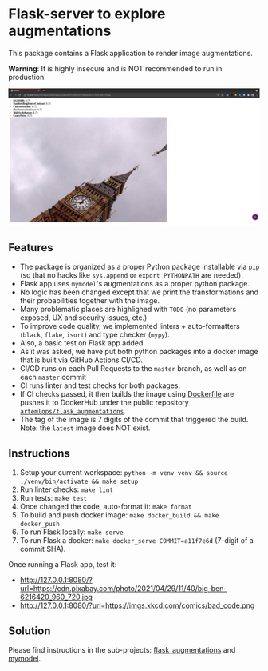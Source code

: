 # Flask-server to explore augmentations

This package contains a Flask application to render image augmentations.

**Warning**: It is highly insecure and is NOT recommended to run in production.

![screenshot](screenshot.png)

## Features
- The package is organized as a proper Python package installable via `pip` (so that no hacks like `sys.append` or `export PYTHONPATH` are needed).
- Flask app uses `mymodel`'s augmentations as a proper python package.
- No logic has been changed except that we print the transformations and their probabilities together with the image.
- Many problematic places are highlighed with `TODO` (no parameters exposed, UX and security issues, etc.)
- To improve code quality, we implemented linters + auto-formatters (`black`, `flake`, `isort`) and type checker (`mypy`).
- Also, a basic test on Flask app added.
- As it was asked, we have put both python packages into a docker image that is built via GitHub Actions CI/CD.
- CI/CD runs on each Pull Requests to the `master` branch, as well as on each `master` commit
- CI runs linter and test checks for both packages.
- If CI checks passed, it then builds the image using [Dockerfile](../Dockerfile) are pushes it to DockerHub under the public repository [`artemlops/flask_augmentations`](https://hub.docker.com/r/artemlops/flask_augmentations).
- The tag of the image is 7 digits of the commit that triggered the build. Note: the `latest` image does NOT exist.


## Instructions
1. Setup your current workspace: `python -m venv venv && source ./venv/bin/activate && make setup`
2. Run linter checks: `make lint`
3. Run tests: `make test`
4. Once changed the code, auto-format it: `make format`
5. To build and push docker image: `make docker_build && make docker_push`
6. To run Flask locally: `make serve`
7. To run Flask a docker: `make docker_serve COMMIT=a11f7e6d` (7-digit of a commit SHA).

Once running a Flask app, test it:
- http://127.0.0.1:8080/?url=https://cdn.pixabay.com/photo/2021/04/29/11/40/big-ben-6216420_960_720.jpg
- http://127.0.0.1:8080/?url=https://imgs.xkcd.com/comics/bad_code.png


## Solution
Please find instructions in the sub-projects: [flask_augmentations](flask_augmentations) and [mymodel](mymodel).